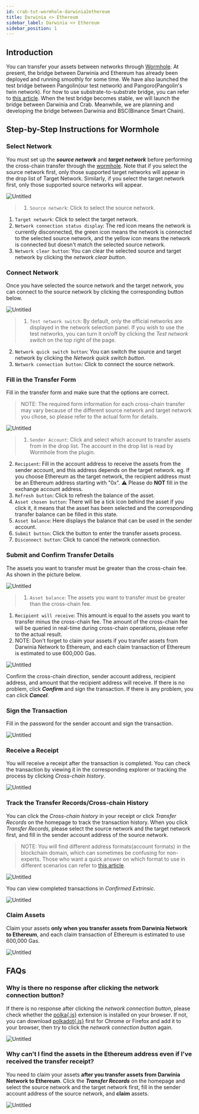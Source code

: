 ```yaml
---
id: crab-tut-wormhole-darwinia2ethereum
title: Darwinia <> Ethereum
sidebar_label: Darwinia <> Ethereum
sidebar_position: 1
---
```


## Introduction

You can transfer your assets between networks through [Wormhole](https://wormhole.darwinia.network/). At present, the bridge between Darwinia and Ethereum has already been deployed and running smoothly for some time. We have also launched the test bridge between Pangolin(our test network) and Pangoro(Pangolin's twin network). For how to use substrate-to-substrate bridge, you can refer to [this article](https://darwinianetwork.medium.com/wormhole-update-the-substrate-to-substrate-bridge-between-pangoro-and-pangolin-testnets-deployed-d77685dadcfd?source=user_profile---------15-------------------------------). When the test bridge becomes stable, we will launch the bridge between Darwinia and Crab. Meanwhile, we are planning and developing the bridge between Darwinia and BSC(Binance Smart Chain).

## Step-by-Step Instructions for Wormhole

### Select Network

You must set up the ***source network*** and ***target network*** before performing the cross-chain transfer through the [wormhole](http://wormhole.darwinia.network). Note that if you select the source network first, only those supported target networks will appear in the drop list of Target Network. Similarly, if you select the target network first, only those supported source networks will appear.

![Untitled](../../assets/tut/wormhole-user-guide/wormhole-d2e-01.png)

> 1. `Source network`: Click to select the source network.
1. `Target network`: Click to select the target network.
2. `Network connection status display`: The red icon means the network is currently disconnected, the green icon means the network is connected to the selected source network, and the yellow icon means the network is connected but doesn't match the selected source network.
3. `Network clear button`: You can clear the selected source and target network by clicking the *network clear button*.
> 

### Connect Network

Once you have selected the source network and the target network, you can connect to the source network by clicking the corresponding button below.

![Untitled](../../assets/tut/wormhole-user-guide/wormhole-d2e-02.png)

> 1. `Test network switch`: By default, only the official networks are displayed in the network selection panel. If you wish to use the test networks, you can turn it on/off by clicking the *Test network switch* on the top right of the page.
2. `Network quick switch button`: You can switch the source and target network by clicking the *Network quick switch button*.
3. `Network connection button`: Click to connect the source network.
> 

### Fill in the Transfer Form

Fill in the transfer form and make sure that the options are correct.

> NOTE: The required form information for each cross-chain transfer may vary because of the different source network and target network you chose, so please refer to the actual form for details.
> 

![Untitled](../../assets/tut/wormhole-user-guide/wormhole-d2e-03.png)

> 1. `Sender Account`: Click and select which account to transfer assets from in the drop list. The account in the drop list is read by Wormhole from the plugin.
2. `Recipient`: Fill in the account address to receive the assets from the sender account, and this address depends on the target network. eg. If you choose Ethereum as the target network, the recipient address must be an Ethereum address starting with "0x". ⚠️ Please do **NOT** fill in the exchange account address.
3. `Refresh button`: Click to refresh the balance of the asset.
4. `Asset chosen button`: There will be a tick icon behind the asset if you click it, it means that the asset has been selected and the corresponding transfer balance can be filled in this state.
5. `Asset balance`: Here displays the balance that can be used in the sender account.
6. `Submit button`: Click the button to enter the transfer assets process.
7. `Disconnect button`: Click to cancel the network connection.
> 

### Submit and Confirm Transfer Details

The assets you want to transfer must be greater than the cross-chain fee. As shown in the picture below.

![Untitled](../../assets/tut/wormhole-user-guide/wormhole-d2e-04.png)

> 1. `Asset balance`: The assets you want to transfer must be greater than the cross-chain fee.
1. `Recipient will receive`: This amount is equal to the assets you want to transfer minus the cross-chain fee. The amount of the cross-chain fee will be queried in real-time during cross-chain operations, please refer to the actual result.
2. NOTE: Don't forget to claim your assets if you transfer assets from Darwinia Network to Ethereum, and each claim transaction of Ethereum is estimated to use 600,000 Gas.
> 

![Untitled](../../assets/tut/wormhole-user-guide/wormhole-d2e-05.png)

Confirm the cross-chain direction, sender account address, recipient address, and amount that the recipient address will receive. If there is no problem, click ***Confirm*** and sign the transaction. If there is any problem, you can click ***Cancel***.

### Sign the Transaction

Fill in the password for the sender account and sign the transaction.

![Untitled](../../assets/tut/wormhole-user-guide/wormhole-d2e-06.png)

### Receive a Receipt

You will receive a receipt after the transaction is completed. You can check the transaction by viewing it in the corresponding explorer or tracking the process by clicking *Cross-chain history*.

![Untitled](../../assets/tut/wormhole-user-guide/wormhole-d2e-07.png)

### Track the Transfer Records/Cross-chain History

You can click the *Cross-chain history* in your receipt or click *Transfer Records* on the homepage to track the transaction history. When you click *Transfer Records,* please select the source network and the target network first, and fill in the sender account address of the source network.

> NOTE: You will find different address formats(account formats) in the blockchain domain, which can sometimes be confusing for non-experts. Those who want a quick answer on which format to use in different scenarios can refer to [this article](../../dvm/overview/dvm-address.md).
> 

![Untitled](../../assets/tut/wormhole-user-guide/wormhole-d2e-08.png)

You can view completed transactions in *Confirmed Extrinsic*.

![Untitled](../../assets/tut/wormhole-user-guide/wormhole-d2e-09.png)

### Claim Assets

Claim your assets **only when you transfer assets from Darwinia Network to Ethereum**, and each claim transaction of Ethereum is estimated to use 600,000 Gas.

![Untitled](../../assets/tut/wormhole-user-guide/wormhole-d2e-10.png)

## FAQs

### Why is there no response after clicking the network connection button?

If there is no response after clicking the *network connection button*, please check whether the [polka{.js}](https://polkadot.js.org/extension/) extension is installed on your browser. If not, you can download [polkadot{.js}](https://polkadot.js.org/extension/) first for Chrome or Firefox and add it to your browser, then try to click the *network connection button* again.

![Untitled](../../assets/tut/wormhole-user-guide/wormhole-d2e-11.png)

### Why can't I find the assets in the Ethereum address even if I've received the transfer receipt?

You need to claim your assets **after you transfer assets from Darwinia Network to Ethereum**. Click the ***Transfer Records*** on the homepage and select the source network and the target network first, fill in the sender account address of the source network, and **claim** assets.

![Untitled](../../assets/tut/wormhole-user-guide/wormhole-d2e-12.png)